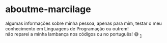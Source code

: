 # aboutme-marcilage
algumas informações sobre minha pessoa, apenas para mim, testar o meu conhecimento em Linguagens de Programação ou outrem!<br>
não reparei a minha lambança nos códigos ou no português! 😅 <sub>[1](https://marcilage.github.io/aboutme-marcilage/my-animes-watching-list/all-animes_db.html)</sub>
